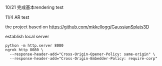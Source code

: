 10/21 完成基本rendering test 

11/4 AR test

the project based on https://github.com/mkkellogg/GaussianSplats3D

establish local server 

```
python -m http.server 8080
ngrok http 8080 \
  --response-header-add="Cross-Origin-Opener-Policy: same-origin" \
  --response-header-add="Cross-Origin-Embedder-Policy: require-corp" 
```